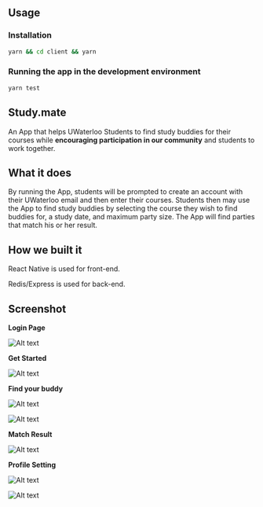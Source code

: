 ## Usage

### Installation

```bash
yarn && cd client && yarn
```

### Running the app in the development environment

```bash
yarn test
```

## Study.mate

An App that helps UWaterloo Students to find study buddies for their courses while **encouraging participation in our community** and students to work together.

## What it does

By running the App, students will be prompted to create an account with their UWaterloo email and then enter their courses. Students then may use the App to find study buddies by selecting the course they wish to find buddies for, a study date, and maximum party size. The App will find parties that match his or her result.

## How we built it

React Native is used for front-end.

Redis/Express is used for back-end.

## Screenshot

**Login Page**

![Alt text](/doc/Login.png)

**Get Started**

![Alt text](/doc/getStarted.png)

**Find your buddy**

![Alt text](/doc/chooseCourse.png)

![Alt text](/doc/chooseTime.png)

**Match Result**

![Alt text](/doc/matchResult.png)

**Profile Setting**

![Alt text](/doc/setProfile.png)

![Alt text](/doc/group.png)
